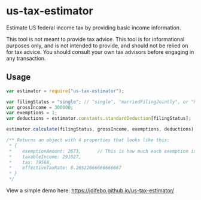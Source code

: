 # us-tax-estimator
Estimate US federal income tax by providing basic income information.

This tool is not meant to provide tax advice. This tool is for informational purposes only, and is 
not intended to provide, and should not be relied on for tax advice. You should consult your own 
tax advisors before engaging in any transaction.

## Usage

```js
var estimator = require("us-tax-estimator");

var filingStatus = "single"; // "single", "marriedFilingJointly", or "headOfHousehold"
var grossIncome = 300000;
var exemptions = 1;
var deductions = estimator.constants.standardDeduction[filingStatus];

estimator.calculate(filingStatus, grossIncome, exemptions, deductions);

/** Returns an object with 4 properties that looks like this:
 * { 
 *    exemptionAmount: 2673,      // This is how much each exemption is worth accounting for phase-out                                                                                                                       
 *    taxableIncome: 291027,                                                                                                                             
 *    tax: 79568,                                                                                                                                        
 *    effectiveTaxRate: 0.26522666666666667 
 * } 
 */
```


View a simple demo here: https://jdifebo.github.io/us-tax-estimator/